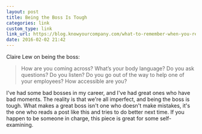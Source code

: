 ```yaml
---
layout: post
title: Being the Boss Is Tough
categories: link
custom_type: link
link_url: https://blog.knowyourcompany.com/what-to-remember-when-you-re-the-boss-949bbc37929b#.5y5c0zbpw
date: 2016-02-02 21:42
---
```

Claire Lew on being the boss:

> How are you coming across? What’s your body language? Do you ask questions? Do you listen? Do you go out of the way to help one of your employees? How accessible are you?

I've had some bad bosses in my career, and I've had great ones who have bad moments. The reality is that we're all imperfect, and being the boss is tough. What makes a great boss isn't one who doesn't make mistakes, it's the one who reads a post like this and tries to do better next time. If you happen to be someone in charge, this piece is great for some self-examining.
